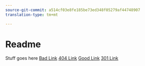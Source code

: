 ```yaml
---
source-git-commit: a514cf03e8fe185be73ed348f05279af44748907
translation-type: tm+mt

---
```

# Readme


Stuff goes here
[Bad Link](http://www.aksjfasjkjahdfkjhakjhdfs.com)
[404 Link](https://www.google.com/flexitest)
[Good Link](https://www.google.com)
[301 Link](http://www.adobe.com/go/expl-services)
